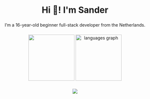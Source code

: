 <h1 align="center">Hi 👋! I'm Sander</h1>

###

<p align="center">I’m a 16-year-old beginner full-stack developer from the Netherlands. <br>
</p>



###

<div align="center">
  <img src="https://github-readme-stats.vercel.app/api?username=sanderhd&theme=dark&show_icons=true" height="150"/>
  <img src="https://github-readme-stats.vercel.app/api/top-langs?username=sanderhd&locale=en&hide_title=false&layout=compact&card_width=320&langs_count=5&theme=dark&hide_border=false" height="150" alt="languages graph"  />
</div>

###

<div align="center">
  <img src="https://skillicons.dev/icons?i=html,css,js,tailwind,php,md,mysql,figma,discordjs,bots,nodejs,vscode,visualstudio"/>
</div>
